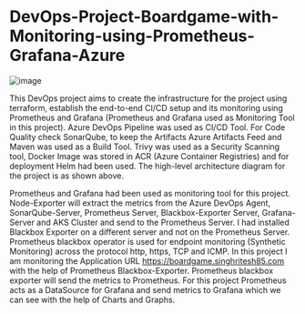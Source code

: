 # DevOps-Project-Boardgame-with-Monitoring-using-Prometheus-Grafana-Azure
![image](https://github.com/user-attachments/assets/c973cc3a-f8a4-425c-b638-2388cb0dc4b2)

This DevOps project aims to create the infrastructure for the project using terraform, establish the end-to-end CI/CD setup and its monitoring using Prometheus and Grafana (Prometheus and Grafana used as Monitoring Tool in this project). Azure DevOps Pipeline was used as CI/CD Tool. For Code Quality check SonarQube, to keep the Artifacts Azure Artifacts Feed and Maven was used as a Build Tool. Trivy was used as a Security Scanning tool, Docker Image was stored in ACR (Azure Container Registries) and for deployment Helm had been used. The high-level architecture diagram for the project is as shown above.

Prometheus and Grafana had been used as monitoring tool for this project. Node-Exporter will extract the metrics from the Azure DevOps Agent, SonarQube-Server, Prometheus Server, Blackbox-Exporter Server, Grafana-Server and AKS Cluster and send to the Prometheus Server. I had installed Blackbox Exporter on a different server and not on the Prometheus Server. Prometheus blackbox operator is used for endpoint monitoring (Synthetic Monitoring) across the protocol http, https, TCP and ICMP. In this project I am monitoring the Application URL https://boardgame.singhritesh85.com with the help of Prometheus Blackbox-Exporter. Prometheus blackbox exporter will send the metrics to Prometheus. For this project Prometheus acts as a DataSource for Grafana and send metrics to Grafana which we can see with the help of Charts and Graphs.
